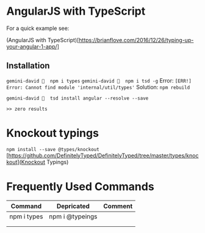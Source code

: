 # AngularJS with TypeScript

For a quick example see:

(AngularJS with TypeScript)[https://brianflove.com/2016/12/26/typing-up-your-angular-1-app/]

## Installation

`gemini-david 🌴  npm i types`
`gemini-david 🌴  npm i tsd -g`
Error:
`[ERR!] Error: Cannot find module 'internal/util/types'`
Solution:
`npm rebuild`
```
gemini-david 🌴  tsd install angular --resolve --save

>> zero results
```

# Knockout typings

`npm install --save @types/knockout`
[https://github.com/DefinitelyTyped/DefinitelyTyped/tree/master/types/knockout](Knockout Typings)

# Frequently Used Commands
| Command        | Depricated           | Comment  |
| ------------- |:-------------:| -----:|
|   npm i types   | npm i @typeings |  |
|       |       |    |
|  |       |     |
